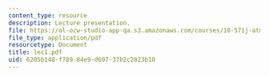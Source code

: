 ```yaml
---
content_type: resource
description: Lecture presentation.
file: https://ol-ocw-studio-app-qa.s3.amazonaws.com/courses/10-571j-atmospheric-physics-and-chemistry-spring-2006/6205b148f78984e9d60737b2c2823b10_lec1.pdf
file_type: application/pdf
resourcetype: Document
title: lec1.pdf
uid: 6205b148-f789-84e9-d607-37b2c2823b10
---
```

